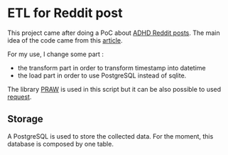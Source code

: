 # ETL for Reddit post

This project came after doing a PoC about [ADHD Reddit posts]((https://github.com/cecilegltslmcs/reddit-nlp-analysis/blob/main/adhd/adhd-reddit-analysis.ipynb)).
The main idea of the code came from this [article](https://www.startdataengineering.com/post/code-patterns/).



For my use, I change some part :
- the transform part in order to transform timestamp into datetime
- the load part in order to use PostgreSQL instead of sqlite.

The library [PRAW](https://praw.readthedocs.io/en/stable/) is used in this script but it can be also possible to used [request](https://fr.python-requests.org/en/latest/).

## Storage

A PostgreSQL is used to store the collected data. For the moment, this database is composed by one table. 
